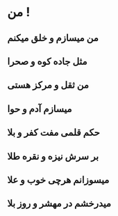 من !
=======
من میسازم و خلق میکنم
-------
مثل جاده کوه و صحرا
-------
من ثقل و مرکز هستی
-------
میسازم آدم و حوا
-------
حکم قلمی مفت کفر و بلا
-------
بر سرش نیزه و نقره طلا
-------
میسوزانم هرچی خوب و علا
-------
میدرخشم در مهشر و روز بلا
-------